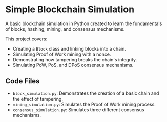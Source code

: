 # Simple Blockchain Simulation

A basic blockchain simulation in Python created to learn the fundamentals of blocks, hashing, mining, and consensus mechanisms.

This project covers:
- Creating a `Block` class and linking blocks into a chain.
- Simulating Proof of Work mining with a nonce.
- Demonstrating how tampering breaks the chain's integrity.
- Simulating PoW, PoS, and DPoS consensus mechanisms.

## Code Files

* `block_simulation.py`: Demonstrates the creation of a basic chain and the effect of tampering.
* `mining_simulation.py`: Simulates the Proof of Work mining process.
* `consensus_simulation.py`: Simulates three different consensus mechanisms.

